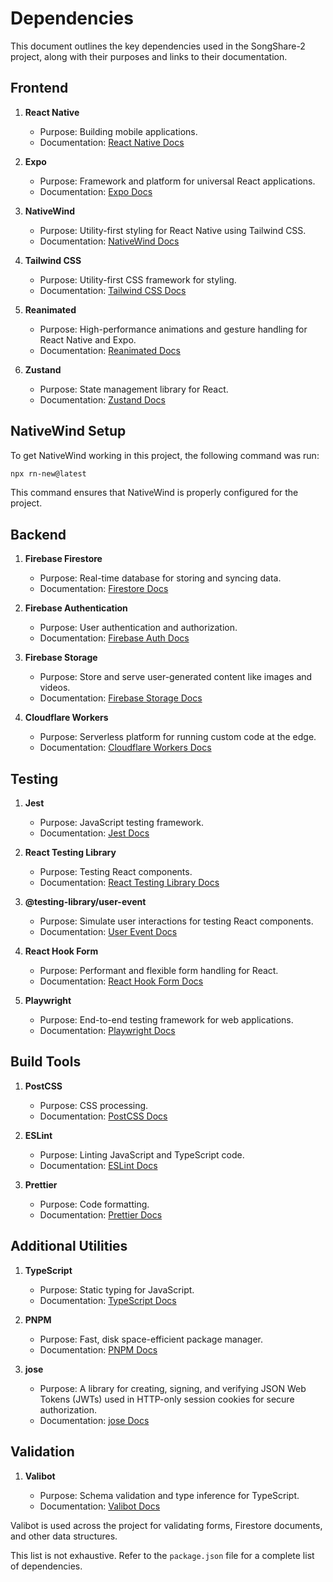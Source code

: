 # Dependencies

This document outlines the key dependencies used in the SongShare-2 project, along with their purposes and links to their documentation.

## Frontend

1. **React Native**

   - Purpose: Building mobile applications.
   - Documentation: [React Native Docs](https://reactnative.dev/docs/getting-started)

2. **Expo**

   - Purpose: Framework and platform for universal React applications.
   - Documentation: [Expo Docs](https://docs.expo.dev/)

3. **NativeWind**

   - Purpose: Utility-first styling for React Native using Tailwind CSS.
   - Documentation: [NativeWind Docs](https://www.nativewind.dev/)

4. **Tailwind CSS**

   - Purpose: Utility-first CSS framework for styling.
   - Documentation: [Tailwind CSS Docs](https://tailwindcss.com/docs)

5. **Reanimated**

   - Purpose: High-performance animations and gesture handling for React Native and Expo.
   - Documentation: [Reanimated Docs](https://docs.swmansion.com/react-native-reanimated/)

6. **Zustand**

   - Purpose: State management library for React.
   - Documentation: [Zustand Docs](https://docs.pmnd.rs/zustand/getting-started/introduction)

## NativeWind Setup

To get NativeWind working in this project, the following command was run:

```bash
npx rn-new@latest
```

This command ensures that NativeWind is properly configured for the project.

## Backend

1. **Firebase Firestore**

   - Purpose: Real-time database for storing and syncing data.
   - Documentation: [Firestore Docs](https://firebase.google.com/docs/firestore)

2. **Firebase Authentication**

   - Purpose: User authentication and authorization.
   - Documentation: [Firebase Auth Docs](https://firebase.google.com/docs/auth)

3. **Firebase Storage**

   - Purpose: Store and serve user-generated content like images and videos.
   - Documentation: [Firebase Storage Docs](https://firebase.google.com/docs/storage)

4. **Cloudflare Workers**

   - Purpose: Serverless platform for running custom code at the edge.
   - Documentation: [Cloudflare Workers Docs](https://developers.cloudflare.com/workers/)

## Testing

1. **Jest**

   - Purpose: JavaScript testing framework.
   - Documentation: [Jest Docs](https://jestjs.io/docs/getting-started)

2. **React Testing Library**

   - Purpose: Testing React components.
   - Documentation: [React Testing Library Docs](https://testing-library.com/docs/react-testing-library/intro/)

3. **@testing-library/user-event**

   - Purpose: Simulate user interactions for testing React components.
   - Documentation: [User Event Docs](https://testing-library.com/docs/user-event/intro)

4. **React Hook Form**

   - Purpose: Performant and flexible form handling for React.
   - Documentation: [React Hook Form Docs](https://react-hook-form.com/get-started)

5. **Playwright**

   - Purpose: End-to-end testing framework for web applications.
   - Documentation: [Playwright Docs](https://playwright.dev/docs/intro)

## Build Tools

1. **PostCSS**

   - Purpose: CSS processing.
   - Documentation: [PostCSS Docs](https://postcss.org/)

2. **ESLint**

   - Purpose: Linting JavaScript and TypeScript code.
   - Documentation: [ESLint Docs](https://eslint.org/docs/latest/)

3. **Prettier**
   - Purpose: Code formatting.
   - Documentation: [Prettier Docs](https://prettier.io/docs/en/)

## Additional Utilities

1. **TypeScript**

   - Purpose: Static typing for JavaScript.
   - Documentation: [TypeScript Docs](https://www.typescriptlang.org/docs/)

2. **PNPM**

   - Purpose: Fast, disk space-efficient package manager.
   - Documentation: [PNPM Docs](https://pnpm.io/)

3. **jose**
   - Purpose: A library for creating, signing, and verifying JSON Web Tokens (JWTs) used in HTTP-only session cookies for secure authorization.
   - Documentation: [jose Docs](https://github.com/panva/jose)

## Validation

1. **Valibot**

   - Purpose: Schema validation and type inference for TypeScript.
   - Documentation: [Valibot Docs](https://valibot.dev/)

Valibot is used across the project for validating forms, Firestore documents, and other data structures.

This list is not exhaustive. Refer to the `package.json` file for a complete list of dependencies.
